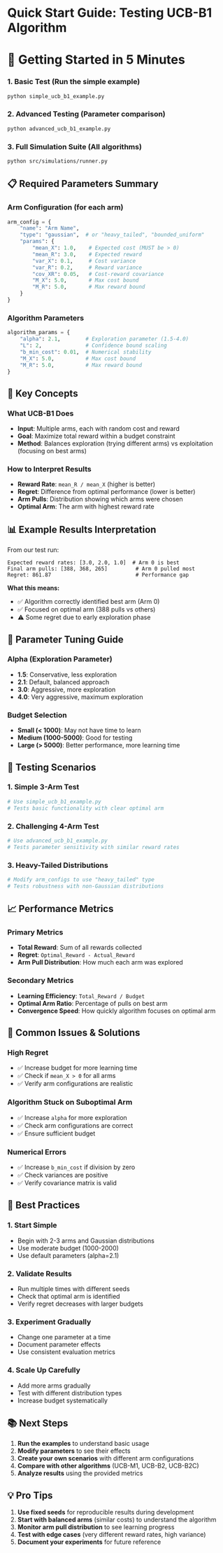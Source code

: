 # Quick Start Guide: Testing UCB-B1 Algorithm

# 🚀 Getting Started in 5 Minutes

### 1. **Basic Test** (Run the simple example)
```bash
python simple_ucb_b1_example.py
```

### 2. **Advanced Testing** (Parameter comparison)
```bash
python advanced_ucb_b1_example.py
```

### 3. **Full Simulation Suite** (All algorithms)
```bash
python src/simulations/runner.py
```

## 📋 Required Parameters Summary

### **Arm Configuration** (for each arm)
```python
arm_config = {
    "name": "Arm Name",
    "type": "gaussian",  # or "heavy_tailed", "bounded_uniform"
    "params": {
        "mean_X": 1.0,    # Expected cost (MUST be > 0)
        "mean_R": 3.0,    # Expected reward
        "var_X": 0.1,     # Cost variance
        "var_R": 0.2,     # Reward variance
        "cov_XR": 0.05,   # Cost-reward covariance
        "M_X": 5.0,       # Max cost bound
        "M_R": 5.0,       # Max reward bound
    }
}
```

### **Algorithm Parameters**
```python
algorithm_params = {
    "alpha": 2.1,        # Exploration parameter (1.5-4.0)
    "L": 2,              # Confidence bound scaling
    "b_min_cost": 0.01,  # Numerical stability
    "M_X": 5.0,          # Max cost bound
    "M_R": 5.0,          # Max reward bound
}
```

## 🎯 Key Concepts

### **What UCB-B1 Does**
- **Input**: Multiple arms, each with random cost and reward
- **Goal**: Maximize total reward within a budget constraint
- **Method**: Balances exploration (trying different arms) vs exploitation (focusing on best arms)

### **How to Interpret Results**
- **Reward Rate**: `mean_R / mean_X` (higher is better)
- **Regret**: Difference from optimal performance (lower is better)
- **Arm Pulls**: Distribution showing which arms were chosen
- **Optimal Arm**: The arm with highest reward rate

## 📊 Example Results Interpretation

From our test run:
```
Expected reward rates: [3.0, 2.0, 1.0]  # Arm 0 is best
Final arm pulls: [388, 368, 265]         # Arm 0 pulled most
Regret: 861.87                           # Performance gap
```

**What this means:**
- ✅ Algorithm correctly identified best arm (Arm 0)
- ✅ Focused on optimal arm (388 pulls vs others)
- ⚠️ Some regret due to early exploration phase

## 🔧 Parameter Tuning Guide

### **Alpha (Exploration Parameter)**
- **1.5**: Conservative, less exploration
- **2.1**: Default, balanced approach  
- **3.0**: Aggressive, more exploration
- **4.0**: Very aggressive, maximum exploration

### **Budget Selection**
- **Small (< 1000)**: May not have time to learn
- **Medium (1000-5000)**: Good for testing
- **Large (> 5000)**: Better performance, more learning time

## 🧪 Testing Scenarios

### **1. Simple 3-Arm Test**
```python
# Use simple_ucb_b1_example.py
# Tests basic functionality with clear optimal arm
```

### **2. Challenging 4-Arm Test** 
```python
# Use advanced_ucb_b1_example.py
# Tests parameter sensitivity with similar reward rates
```

### **3. Heavy-Tailed Distributions**
```python
# Modify arm_configs to use "heavy_tailed" type
# Tests robustness with non-Gaussian distributions
```

## 📈 Performance Metrics

### **Primary Metrics**
- **Total Reward**: Sum of all rewards collected
- **Regret**: `Optimal_Reward - Actual_Reward`
- **Arm Pull Distribution**: How much each arm was explored

### **Secondary Metrics**
- **Learning Efficiency**: `Total_Reward / Budget`
- **Optimal Arm Ratio**: Percentage of pulls on best arm
- **Convergence Speed**: How quickly algorithm focuses on optimal arm

## 🚨 Common Issues & Solutions

### **High Regret**
- ✅ Increase budget for more learning time
- ✅ Check if `mean_X > 0` for all arms
- ✅ Verify arm configurations are realistic

### **Algorithm Stuck on Suboptimal Arm**
- ✅ Increase `alpha` for more exploration
- ✅ Check arm configurations are correct
- ✅ Ensure sufficient budget

### **Numerical Errors**
- ✅ Increase `b_min_cost` if division by zero
- ✅ Check variances are positive
- ✅ Verify covariance matrix is valid

## 🎯 Best Practices

### **1. Start Simple**
- Begin with 2-3 arms and Gaussian distributions
- Use moderate budget (1000-2000)
- Use default parameters (alpha=2.1)

### **2. Validate Results**
- Run multiple times with different seeds
- Check that optimal arm is identified
- Verify regret decreases with larger budgets

### **3. Experiment Gradually**
- Change one parameter at a time
- Document parameter effects
- Use consistent evaluation metrics

### **4. Scale Up Carefully**
- Add more arms gradually
- Test with different distribution types
- Increase budget systematically

## 📚 Next Steps

1. **Run the examples** to understand basic usage
2. **Modify parameters** to see their effects
3. **Create your own scenarios** with different arm configurations
4. **Compare with other algorithms** (UCB-M1, UCB-B2, UCB-B2C)
5. **Analyze results** using the provided metrics


## 💡 Pro Tips

1. **Use fixed seeds** for reproducible results during development
2. **Start with balanced arms** (similar costs) to understand the algorithm
3. **Monitor arm pull distribution** to see learning progress
4. **Test with edge cases** (very different reward rates, high variance)
5. **Document your experiments** for future reference 